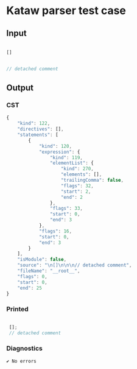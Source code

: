 # Kataw parser test case

## Input

`````js

[]


// detached comment
`````

## Output

### CST

```javascript
{
    "kind": 122,
    "directives": [],
    "statements": [
        {
            "kind": 120,
            "expression": {
                "kind": 119,
                "elementList": {
                    "kind": 270,
                    "elements": [],
                    "trailingComma": false,
                    "flags": 32,
                    "start": 2,
                    "end": 2
                },
                "flags": 33,
                "start": 0,
                "end": 3
            },
            "flags": 16,
            "start": 0,
            "end": 3
        }
    ],
    "isModule": false,
    "source": "\n[]\n\n\n// detached comment",
    "fileName": "__root__",
    "flags": 0,
    "start": 0,
    "end": 25
}
```

### Printed

```javascript

 []; 
 // detached comment

```

### Diagnostics

```javascript
✔ No errors
```


